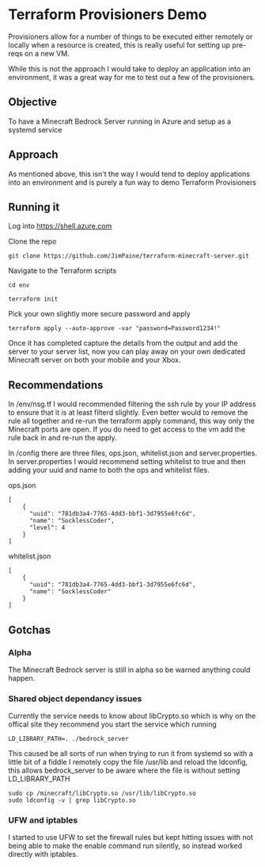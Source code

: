 # Terraform Provisioners Demo
Provisioners allow for a number of things to be executed either remotely or locally when a resource is created, this is really useful for setting up pre-reqs on a new VM. 

While this is not the approach I would take to deploy an application into an environment, it was a great way for me to test out a few of the provisioners.

## Objective
To have a Minecraft Bedrock Server running in Azure and setup as a systemd service

## Approach
As mentioned above, this isn't the way I would tend to deploy applications into an environment and is purely a fun way to demo Terraform Provisioners

## Running it

Log into https://shell.azure.com

Clone the repo

```
git clone https://github.com/JimPaine/terraform-minecraft-server.git
```

Navigate to the Terraform scripts

```
cd env
```

```
terraform init
```

Pick your own slightly more secure password and apply

```
terraform apply --auto-approve -var "password=Password1234!"
```

Once it has completed capture the details from the output and add the server to your server list, now you can play away on your own dedicated Minecraft server on both your mobile and your Xbox.

## Recommendations

In /env/nsg.tf I would recommended filtering the ssh rule by your IP address to ensure that it is at least filterd slightly. Even better would to remove the rule all together and re-run the terraform apply command, this way only the Minecraft ports are open. If you do need to get access to the vm add the rule back in and re-run the apply.

In /config there are three files, ops.json, whitelist.json and server.properties. In server.properties I would recommend setting whitelist to true and then adding your uuid and name to both the ops and whitelist files.

ops.json

```
[
    {
      "uuid": "781db3a4-7765-4dd3-bbf1-3d7955e6fc6d",
      "name": "SocklessCoder",
      "level": 4
    }
]
```
whitelist.json

```
[
    {
      "uuid": "781db3a4-7765-4dd3-bbf1-3d7955e6fc6d",
      "name": "SocklessCoder"
    }
]
```

## Gotchas

### Alpha

The Minecraft Bedrock server is still in alpha so be warned anything could happen.

### Shared object dependancy issues
Currently the service needs to know about libCrypto.so which is why on the offical site they recommend you start the service which running

```
LD_LIBRARY_PATH=. ./bedrock_server
```

This caused be all sorts of run when trying to run it from systemd so with a little bit of a fiddle I remotely copy the file /usr/lib and reload the ldconfig, this allows bedrock_server to be aware where the file is without setting LD_LIBRARY_PATH

```
sudo cp /minecraft/libCrypto.so /usr/lib/libCrypto.so
sudo ldconfig -v | grep libCrypto.so
```

### UFW and iptables

I started to use UFW to set the firewall rules but kept hitting issues with not being able to make the enable command run silently, so instead worked directly with iptables.